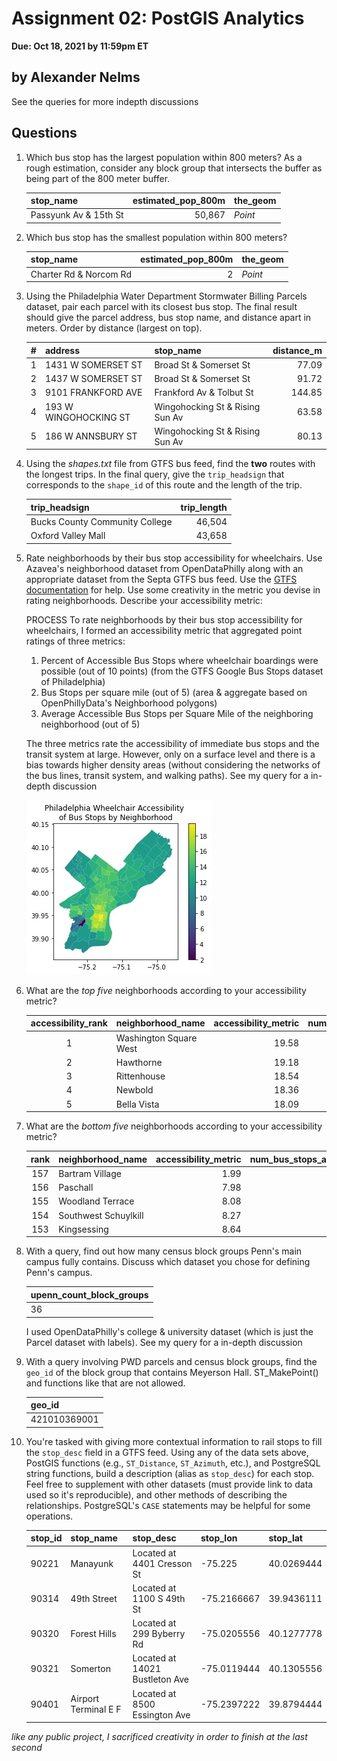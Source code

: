 # Assignment 02: PostGIS Analytics
**Due: Oct 18, 2021 by 11:59pm ET**

## by Alexander Nelms
See the queries for more indepth discussions

## Questions

1. Which bus stop has the largest population within 800 meters? As a rough estimation, consider any block group that intersects the buffer as being part of the 800 meter buffer.

    |stop_name             |estimated_pop_800m|the_geom|
    |----------------------|-----------------:|---------|
    |Passyunk Av & 15th St |             50,867|*Point*|

2. Which bus stop has the smallest population within 800 meters?

    |stop_name             |estimated_pop_800m|the_geom|
    |----------------------|-----------------:|---------|
    |Charter Rd & Norcom Rd|                 2|*Point*|

3. Using the Philadelphia Water Department Stormwater Billing Parcels dataset, pair each parcel with its closest bus stop. The final result should give the parcel address, bus stop name, and distance apart in meters. Order by distance (largest on top).

    | # |address              |stop_name                      |distance_m|
    |---|---------------------|-------------------------------|---------:|
    |1  |1431 W SOMERSET ST   |Broad St & Somerset St         |77.09|
    |2  |1437 W SOMERSET ST   |Broad St & Somerset St         |91.72|
    |3  |9101 FRANKFORD AVE   |Frankford Av & Tolbut St       |144.85|
    |4  |193 W WINGOHOCKING ST|Wingohocking St & Rising Sun Av|63.58|
    |5  |186 W ANNSBURY ST    |Wingohocking St & Rising Sun Av|80.13|


4. Using the _shapes.txt_ file from GTFS bus feed, find the **two** routes with the longest trips. In the final query, give the `trip_headsign` that corresponds to the `shape_id` of this route and the length of the trip.

    |trip_headsign                 |trip_length   |
    |------------------------------|------------:|
    |Bucks County Community College| 46,504|
    |Oxford Valley Mall            |43,658|

5. Rate neighborhoods by their bus stop accessibility for wheelchairs. Use Azavea's neighborhood dataset from OpenDataPhilly along with an appropriate dataset from the Septa GTFS bus feed. Use the [GTFS documentation](https://gtfs.org/reference/static/) for help. Use some creativity in the metric you devise in rating neighborhoods. Describe your accessibility metric:

    PROCESS
    To rate neighborhoods by their bus stop accessibility for wheelchairs, I formed
    an accessibility metric that aggregated point ratings of three metrics:
    1. Percent of Accessible Bus Stops where wheelchair boardings were possible (out of 10 points)
        (from the GTFS Google Bus Stops dataset of Philadelphia)
    2. Bus Stops per square mile (out of 5)
        (area & aggregate based on OpenPhillyData's Neighborhood polygons)
    3. Average Accessible Bus Stops per Square Mile of the neighboring neighborhood (out of 5)

    The three metrics rate the accessibility of immediate bus stops and
    the transit system at large. However, only on a surface level and there is a bias towards higher density areas 
    (without considering the networks of the bus lines, transit system, and walking paths). See my query for a in-depth discussion

    ![PHL Wheelchair Accessibility Metrics of Bus Stops](PHL_Wheelchair_Accessibility_Bus_Stops.jpg)

6. What are the _top five_ neighborhoods according to your accessibility metric?

    |accessibility_rank|neighborhood_name   |accessibility_metric|num_bus_stops_accessible|num_bus_stops_inaccessible|
    |:----------------:|--------------------|------------------:|--------------:|-------------------------:|
    |        1         |Washington Square West|               19.58|                      72|                         2|
    |        2         |Hawthorne           |               19.18|                      30|                         0|
    |        3         |Rittenhouse         |               18.54|                      99|                         4|
    |        4         |Newbold             |               18.36|                      45|                         4|
    |        5         |Bella Vista         |               18.09|                      25|                         0|

7. What are the _bottom five_ neighborhoods according to your accessibility metric?

    |rank|neighborhood_name   |accessibility_metric|num_bus_stops_accessible|num_bus_stops_inaccessible|
    |:----------------:|--------------------|-------------------:|-----------------------:|-------------------------:|
    |       157        |Bartram Village     |                1.99|                       0|                        14|
    |       156        |Paschall            |                7.98|                      32|                        38|
    |       155        |Woodland Terrace    |                8.08|                       2|                         8|
    |       154        |Southwest Schuylkill|                8.27|                      23|                        29|
    |       153        |Kingsessing         |                8.64|                      37|                        32|

8. With a query, find out how many census block groups Penn's main campus fully contains. Discuss which dataset you chose for defining Penn's campus.

    |upenn_count_block_groups      |
    |------------------------------|
    |36                            |

    I used OpenDataPhilly's college & university dataset (which is just the Parcel dataset with labels). See my query for a in-depth discussion

9. With a query involving PWD parcels and census block groups, find the `geo_id` of the block group that contains Meyerson Hall. ST_MakePoint() and functions like that are not allowed.

    |geo_id                        |
    |------------------------------|
    |421010369001                  |


10. You're tasked with giving more contextual information to rail stops to fill the `stop_desc` field in a GTFS feed. Using any of the data sets above, PostGIS functions (e.g., `ST_Distance`, `ST_Azimuth`, etc.), and PostgreSQL string functions, build a description (alias as `stop_desc`) for each stop. Feel free to supplement with other datasets (must provide link to data used so it's reproducible), and other methods of describing the relationships. PostgreSQL's `CASE` statements may be helpful for some operations.

    |stop_id|stop_name           |stop_desc                       |stop_lon   |stop_lat  |
    |-------|--------------------|--------------------------------|-----------|----------|
    |90221  |Manayunk            |Located at 4401 Cresson St      |-75.225    |40.0269444|
    |90314  |49th Street         |Located at 1100 S 49th St       |-75.2166667|39.9436111|
    |90320  |Forest Hills        |Located at 299 Byberry Rd       |-75.0205556|40.1277778|
    |90321  |Somerton            |Located at 14021 Bustleton Ave  |-75.0119444|40.1305556|
    |90401  |Airport Terminal E F|Located at 8500 Essington Ave   |-75.2397222|39.8794444|

*like any public project, I sacrificed creativity in order to finish at the last second*
